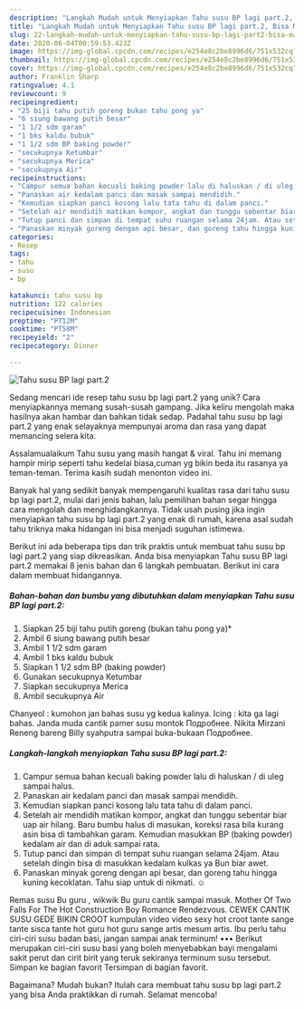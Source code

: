 ```yaml
---
description: "Langkah Mudah untuk Menyiapkan Tahu susu BP lagi part.2, Bisa Manjain Lidah"
title: "Langkah Mudah untuk Menyiapkan Tahu susu BP lagi part.2, Bisa Manjain Lidah"
slug: 22-langkah-mudah-untuk-menyiapkan-tahu-susu-bp-lagi-part2-bisa-manjain-lidah
date: 2020-06-04T00:59:53.423Z
image: https://img-global.cpcdn.com/recipes/e254e8c2be8996d6/751x532cq70/tahu-susu-bp-lagi-part2-foto-resep-utama.jpg
thumbnail: https://img-global.cpcdn.com/recipes/e254e8c2be8996d6/751x532cq70/tahu-susu-bp-lagi-part2-foto-resep-utama.jpg
cover: https://img-global.cpcdn.com/recipes/e254e8c2be8996d6/751x532cq70/tahu-susu-bp-lagi-part2-foto-resep-utama.jpg
author: Franklin Sharp
ratingvalue: 4.1
reviewcount: 9
recipeingredient:
- "25 biji tahu putih goreng bukan tahu pong ya"
- "6 siung bawang putih besar"
- "1 1/2 sdm garam"
- "1 bks kaldu bubuk"
- "1 1/2 sdm BP baking powder"
- "secukupnya Ketumbar"
- "secukupnya Merica"
- "secukupnya Air"
recipeinstructions:
- "Campur semua bahan kecuali baking powder lalu di haluskan / di uleg sampai halus."
- "Panaskan air kedalam panci dan masak sampai mendidih."
- "Kemudian siapkan panci kosong lalu tata tahu di dalam panci."
- "Setelah air mendidih matikan kompor, angkat dan tunggu sebentar biar uap air hilang. Baru bumbu halus di masukan, koreksi rasa bila kurang asin bisa di tambahkan garam. Kemudian masukkan BP (baking powder) kedalam air dan di aduk sampai rata."
- "Tutup panci dan simpan di tempat suhu ruangan selama 24jam. Atau setelah dingin bisa di masukkan kedalam kulkas ya Bun biar awet."
- "Panaskan minyak goreng dengan api besar, dan goreng tahu hingga kuning kecoklatan. Tahu siap untuk di nikmati. ☺️"
categories:
- Resep
tags:
- tahu
- susu
- bp

katakunci: tahu susu bp 
nutrition: 122 calories
recipecuisine: Indonesian
preptime: "PT12M"
cooktime: "PT58M"
recipeyield: "2"
recipecategory: Dinner

---
```



![Tahu susu BP lagi part.2](https://img-global.cpcdn.com/recipes/e254e8c2be8996d6/751x532cq70/tahu-susu-bp-lagi-part2-foto-resep-utama.jpg)

Sedang mencari ide resep tahu susu bp lagi part.2 yang unik? Cara menyiapkannya memang susah-susah gampang. Jika keliru mengolah maka hasilnya akan hambar dan bahkan tidak sedap. Padahal tahu susu bp lagi part.2 yang enak selayaknya mempunyai aroma dan rasa yang dapat memancing selera kita.

Assalamualaikum Tahu susu yang masih hangat &amp; viral. Tahu ini memang hampir mirip seperti tahu kedelai biasa,cuman yg bikin beda itu rasanya ya teman-teman. Terima kasih sudah menonton video ini.

Banyak hal yang sedikit banyak mempengaruhi kualitas rasa dari tahu susu bp lagi part.2, mulai dari jenis bahan, lalu pemilihan bahan segar hingga cara mengolah dan menghidangkannya. Tidak usah pusing jika ingin menyiapkan tahu susu bp lagi part.2 yang enak di rumah, karena asal sudah tahu triknya maka hidangan ini bisa menjadi suguhan istimewa.


Berikut ini ada beberapa tips dan trik praktis untuk membuat tahu susu bp lagi part.2 yang siap dikreasikan. Anda bisa menyiapkan Tahu susu BP lagi part.2 memakai 8 jenis bahan dan 6 langkah pembuatan. Berikut ini cara dalam membuat hidangannya.

<!--inarticleads1-->

##### Bahan-bahan dan bumbu yang dibutuhkan dalam menyiapkan Tahu susu BP lagi part.2:

1. Siapkan 25 biji tahu putih goreng (bukan tahu pong ya)*
1. Ambil 6 siung bawang putih besar
1. Ambil 1 1/2 sdm garam
1. Ambil 1 bks kaldu bubuk
1. Siapkan 1 1/2 sdm BP (baking powder)
1. Gunakan secukupnya Ketumbar
1. Siapkan secukupnya Merica
1. Ambil secukupnya Air


Chanyeol : kumohon jan bahas susu yg kedua kalinya. Icing : kita ga lagi bahas. Janda muda cantik pamer susu montok Подробнее. Nikita Mirzani Reneng bareng Billy syahputra sampai buka-bukaan Подробнее. 

<!--inarticleads2-->

##### Langkah-langkah menyiapkan Tahu susu BP lagi part.2:

1. Campur semua bahan kecuali baking powder lalu di haluskan / di uleg sampai halus.
1. Panaskan air kedalam panci dan masak sampai mendidih.
1. Kemudian siapkan panci kosong lalu tata tahu di dalam panci.
1. Setelah air mendidih matikan kompor, angkat dan tunggu sebentar biar uap air hilang. Baru bumbu halus di masukan, koreksi rasa bila kurang asin bisa di tambahkan garam. Kemudian masukkan BP (baking powder) kedalam air dan di aduk sampai rata.
1. Tutup panci dan simpan di tempat suhu ruangan selama 24jam. Atau setelah dingin bisa di masukkan kedalam kulkas ya Bun biar awet.
1. Panaskan minyak goreng dengan api besar, dan goreng tahu hingga kuning kecoklatan. Tahu siap untuk di nikmati. ☺️


Remas susu Bu guru , wikwik Bu guru cantik sampai masuk. Mother Of Two Falls For The Hot Construction Boy Romance Rendezvous. CEWEK CANTIK SUSU GEDE BIKIN CROOT kumpulan video video sexy hot croot tante sange tante sisca tante hot guru hot guru sange artis mesum artis. Ibu perlu tahu ciri-ciri susu badan basi, jangan sampai anak terminum! ••• Berikut merupakan ciri-ciri susu basi yang boleh menyebabkan bayi mengalami sakit perut dan cirit birit yang teruk sekiranya terminum susu tersebut. Simpan ke bagian favorit Tersimpan di bagian favorit. 

Bagaimana? Mudah bukan? Itulah cara membuat tahu susu bp lagi part.2 yang bisa Anda praktikkan di rumah. Selamat mencoba!
